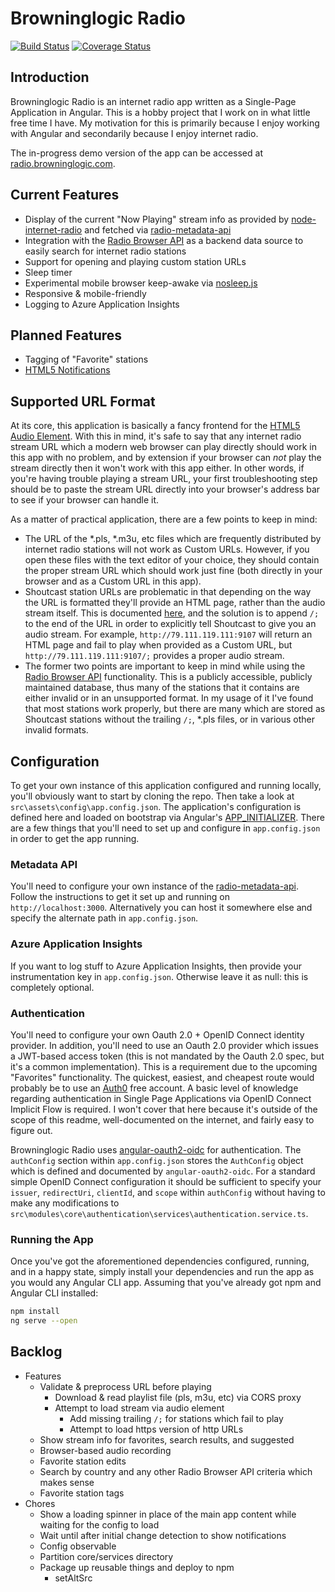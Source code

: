 # Browninglogic Radio

[![Build Status](https://toxicbard.visualstudio.com/Browninglogic%20Radio/_apis/build/status/Browninglogic%20Radio%20UI%20-%20YAML?branchName=master)](https://toxicbard.visualstudio.com/Browninglogic%20Radio/_build/latest?definitionId=4&branchName=master)
[![Coverage Status](https://coveralls.io/repos/github/pfbrowning/ng-radio/badge.svg?branch=master)](https://coveralls.io/github/pfbrowning/ng-radio?branch=master)

## Introduction
Browninglogic Radio is an internet radio app written as a Single-Page Application in Angular.  This is a hobby project that I work on in what little free time I have.  My motivation for this is primarily because I enjoy working with Angular and secondarily because I enjoy internet radio.

The in-progress demo version of the app can be accessed at [radio.browninglogic.com](http://radio.browninglogic.com).

## Current Features
* Display of the current "Now Playing" stream info as provided by [node-internet-radio](https://github.com/gabek/node-internet-radio) and fetched via [radio-metadata-api](https://github.com/pfbrowning/radio-metadata-api)
* Integration with the [Radio Browser API](http://www.radio-browser.info) as a backend data source to easily search for internet radio stations
* Support for opening and playing custom station URLs
* Sleep timer
* Experimental mobile browser keep-awake via [nosleep.js](https://github.com/richtr/NoSleep.js/)
* Responsive & mobile-friendly
* Logging to Azure Application Insights

## Planned Features
* Tagging of "Favorite" stations
* [HTML5 Notifications](https://developer.mozilla.org/en-US/docs/Web/API/notification)

## Supported URL Format
At its core, this application is basically a fancy frontend for the [HTML5 Audio Element](https://developer.mozilla.org/en-US/docs/Web/HTML/Element/audio).  With this in mind, it's safe to say that any internet radio stream URL which a modern web browser can play directly should work in this app with no problem, and by extension if your browser can *not* play the stream directly then it won't work with this app either.  In other words, if you're having trouble playing a stream URL, your first troubleshooting step should be to paste the stream URL directly into your browser's address bar to see if your browser can handle it.

As a matter of practical application, there are a few points to keep in mind:
* The URL of the *.pls, *.m3u, etc files which are frequently distributed by internet radio stations will not work as Custom URLs.  However, if you open these files with the text editor of your choice, they should contain the proper stream URL which should work just fine (both directly in your browser and as a Custom URL in this app).
* Shoutcast station URLs are problematic in that depending on the way the URL is formatted they'll provide an HTML page, rather than the audio stream itself.  This is documented [here](https://stackoverflow.com/a/1759607), and the solution is to append `/;` to the end of the URL in order to explicitly tell Shoutcast to give you an audio stream.  For example, `http://79.111.119.111:9107` will return an HTML page and fail to play when provided as a Custom URL, but `http://79.111.119.111:9107/;` provides a proper audio stream.
* The former two points are important to keep in mind while using the [Radio Browser API](http://www.radio-browser.info) functionality.  This is a publicly accessible, publicly maintained database, thus many of the stations that it contains are either invalid or in an unsupported format.  In my usage of it I've found that most stations work properly, but there are many which are stored as Shoutcast stations without the trailing `/;`, *.pls files, or in various other invalid formats.

## Configuration
To get your own instance of this application configured and running locally, you'll obviously want to start by cloning the repo.  Then take a look at `src\assets\config\app.config.json`.  The application's configuration is defined here and loaded on bootstrap via Angular's [APP_INITIALIZER](https://davembush.github.io/where-to-store-angular-configurations/).  There are a few things that you'll need to set up and configure in `app.config.json` in order to get the app running.

### Metadata API
You'll need to configure your own instance of the [radio-metadata-api](https://github.com/pfbrowning/radio-metadata-api).  Follow the instructions to get it set up and running on `http://localhost:3000`.  Alternatively you can host it somewhere else and specify the alternate path in `app.config.json`.

### Azure Application Insights
If you want to log stuff to Azure Application Insights, then provide your instrumentation key in `app.config.json`.  Otherwise leave it as null: this is completely optional.

### Authentication
You'll need to configure your own Oauth 2.0 + OpenID Connect identity provider.  In addition, you'll need to use an Oauth 2.0 provider which issues a JWT-based access token (this is not mandated by the Oauth 2.0 spec, but it's a common implementation).  This is a requirement due to the upcoming "Favorites" functionality.  The quickest, easiest, and cheapest route would probably be to use an [Auth0](https://auth0.com/) free account.  A basic level of knowledge regarding authentication in Single Page Applications via OpenID Connect Implicit Flow is required.  I won't cover that here because it's outside of the scope of this readme, well-documented on the internet, and fairly easy to figure out.

Browninglogic Radio uses [angular-oauth2-oidc](https://github.com/manfredsteyer/angular-oauth2-oidc) for authentication.  The `authConfig` section within `app.config.json` stores the `AuthConfig` object which is defined and documented by `angular-oauth2-oidc`.  For a standard simple OpenID Connect configuration it should be sufficient to specify your `issuer`, `redirectUri`, `clientId`, and `scope` within `authConfig` without having to make any modifications to `src\modules\core\authentication\services\authentication.service.ts`.

### Running the App
Once you've got the aforementioned dependencies configured, running, and in a happy state, simply install your dependencies and run the app as you would any Angular CLI app.  Assuming that you've already got npm and Angular CLI installed:
```bash
npm install
ng serve --open
```
  
## Backlog
* Features
  * Validate & preprocess URL before playing
    * Download & read playlist file (pls, m3u, etc) via CORS proxy
    * Attempt to load stream via audio element
      * Add missing trailing `/;` for stations which fail to play
      * Attempt to load https version of http URLs
  * Show stream info for favorites, search results, and suggested
  * Browser-based audio recording
  * Favorite station edits
  * Search by country and any other Radio Browser API criteria which makes sense
  * Favorite station tags
* Chores
  * Show a loading spinner in place of the main app content while waiting for the config to load
  * Wait until after initial change detection to show notifications
  * Config observable
  * Partition core/services directory
  * Package up reusable things and deploy to npm
    * setAltSrc
